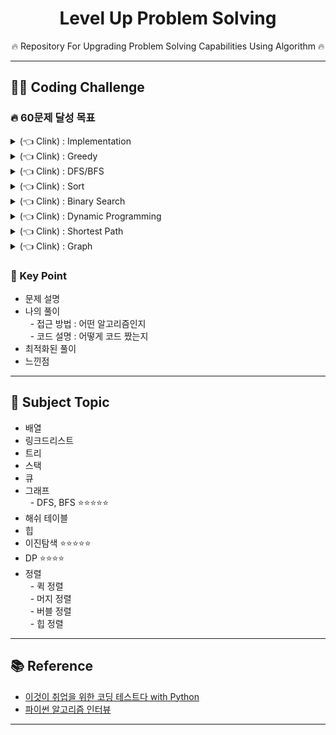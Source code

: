 <div align=center>
<h1> Level Up Problem Solving </h1>
🔥 Repository For Upgrading Problem Solving Capabilities Using Algorithm 🔥
</div>

<hr>
<h2> 👨‍💻 Coding Challenge </h2>
<h3> 🔥 60문제 달성 목표 </h3>
<details>
  <summary> (👈 Clink) : Implementation  </summary>
<ul>
  <li> https://programmers.co.kr/learn/courses/30/lessons/12917</li>
  <li> https://programmers.co.kr/learn/courses/30/lessons/42840</li>
  <li> https://programmers.co.kr/learn/courses/30/lessons/12919</li>
  <li> https://programmers.co.kr/learn/courses/30/lessons/12903</li>
  <li> https://programmers.co.kr/learn/courses/30/lessons/12948</li>
  <li> https://programmers.co.kr/learn/courses/30/lessons/12982</li>
  <li> https://programmers.co.kr/learn/courses/30/lessons/12969</li>
  <li> https://programmers.co.kr/learn/courses/30/lessons/12954</li>
  <li> https://programmers.co.kr/learn/courses/30/lessons/68644</li>
  <li> https://programmers.co.kr/learn/courses/30/lessons/12901</li>
  <li> https://programmers.co.kr/learn/courses/30/lessons/68935</li>
  <li> https://programmers.co.kr/learn/courses/30/lessons/12926</li>
  <li> https://programmers.co.kr/learn/courses/30/lessons/42862</li>
  <li> https://programmers.co.kr/learn/courses/30/lessons/12917</li>
  <li> https://programmers.co.kr/learn/courses/30/lessons/12950</li>
  <li> 이것이 코딩테스트다 Q-7 럭키 스트레이트</li>
  <li> 이것이 코딩테스트다 Q-8 문자열 재정렬</li>
  <li> 이것이 코딩테스트다 Q-9 문자열 압축</li>
  <li> 이것이 코딩테스트다 Q-10 자물쇠와 열쇠</li>
  <li> 이것이 코딩테스트다 Q-11 뱀</li>
  <li> 이것이 코딩테스트다 Q-12 기둥고 보 설치</li>
  <li> 이것이 코딩테스트다 Q-13 치킨 배달</li>
  <li> 이것이 코딩테스트다 Q-14 외벽 점검</li>
</ul>
</details>
<details>
  <summary> (👈 Clink) : Greedy  </summary> 
<ul>
  <li> 이것이 코딩테스트다 Q-1 모험가길드</li>
  <li> 이것이 코딩테스트다 Q-2 곱하기 또는 더하기</li>
  <li> 이것이 코딩테스트다 Q-3 문자열 뒤집기</li>
  <li> 이것이 코딩테스트다 Q-4 만들수 없는 금액</li>
  <li> 이것이 코딩테스트다 Q-5 볼링공 고르기</li>
  <li> 이것이 코딩테스트다 Q-6 무지의 먹방 라이브</li>
</ul>
</details>
<details>
  <summary> (👈 Clink) : DFS/BFS  </summary>
  <ul>
    <li> 이것이 코딩테스트다 Q-15 특정 거리 도시 찾기</li>
    <li> 이것이 코딩테스트다 Q-16 연구소</li>
    <li> 이것이 코딩테스트다 Q-17 경쟁적 전염</li>
    <li> 이것이 코딩테스트다 Q-18 괄호 변환</li>
    <li> 이것이 코딩테스트다 Q-19 연산자 끼워 넣기</li> 
    <li> 이것이 코딩테스트다 Q-20 감시 피하기</li>
    <li> 이것이 코딩테스트다 Q-21 인구 이동</li>
    <li> 이것이 코딩테스트다 Q-22 블록 이동하기</li>
  </ul>
</details>
<details>
  <summary> (👈 Clink) : Sort  </summary>
  <ul>
    <li> 이것이 코딩테스트다 Q-23 국영수</li>
    <li> 이것이 코딩테스트다 Q-24 안테나</li>
    <li> 이것이 코딩테스트다 Q-25 실패율</li> 
    <li> 이것이 코딩테스트다 Q-26 카드 정렬하기</li>
  </ul>
</details>
<details>
  <summary> (👈 Clink) : Binary Search  </summary>
  <ul>
    <li> 이것이 코딩테스트다 Q-27 정렬된 배열에서 특정 수의 개수 구하기</li>
    <li> 이것이 코딩테스트다 Q-28 고정점 찾기</li>
    <li> 이것이 코딩테스트다 Q-29 공유기 설치</li>
    <li> 이것이 코딩테스트다 Q-30 가사 검색</li>
  </ul>
</details>
<details>
  <summary> (👈 Clink) : Dynamic Programming  </summary>
  <ul>
    <li> 이것이 코딩테스트다 Q-31 금광</li>
    <li> 이것이 코딩테스트다 Q-32 정수 삼각형</li>
    <li> 이것이 코딩테스트다 Q-33 퇴사</li>
    <li> 이것이 코딩테스트다 Q-34 병사 배치하기</li>
    <li> 이것이 코딩테스트다 Q-35 못생긴 수</li>
    <li> 이것이 코딩테스트다 Q-36 편집 거리</li>
  </ul>
</details>
<details>
  <summary> (👈 Clink) : Shortest Path  </summary>
  <ul>
    <li> 이것이 코딩테스트다 Q-37 플로이드</li>
    <li> 이것이 코딩테스트다 Q-38 정확한 순위</li>
    <li> 이것이 코딩테스트다 Q-39 화성 탐사</li>
    <li> 이것이 코딩테스트다 Q-40 숨바꼭질</li>
  </ul>
</details>
<details>
  <summary> (👈 Clink) : Graph  </summary>
  <ul>
    <li> 이것이 코딩테스트다 Q-41 여행 계획</li>
    <li> 이것이 코딩테스트다 Q-42 탑승구</li>
    <li> 이것이 코딩테스트다 Q-43 어두운 길</li>
    <li> 이것이 코딩테스트다 Q-44 행성 터널</li>
    <li> 이것이 코딩테스트다 Q-45 최종 순위</li>
  </ul>
</details>
<h3> 🔑 Key Point  </h3>
<ul>
  <li> 문제 설명</li>
  <li> 나의 풀이
    <br>&nbsp&nbsp- 접근 방법 : 어떤 알고리즘인지
    <br>&nbsp&nbsp- 코드 설명 : 어떻게 코드 짰는지
  </li>
  <li> 최적화된 풀이</li>
  <li> 느낀점</li>
</ul>

<hr>
<h2> 📝 Subject Topic</h2>
<ul>
  <li> 배열</li>
  <li> 링크드리스트</li>
  <li> 트리</li>
  <li> 스택</li>
  <li> 큐</li>
  <li> 그래프
  <br>&nbsp&nbsp- DFS, BFS ⭐⭐⭐⭐⭐
  </li>
  <li> 해쉬 테이블</li>
  <li> 힙</li>
  <li> 이진탐색 ⭐⭐⭐⭐⭐</li>
  <li> DP ⭐⭐⭐⭐</li>
  <li> 정렬
  <br>&nbsp&nbsp- 퀵 정렬
  <br>&nbsp&nbsp- 머지 정렬
  <br>&nbsp&nbsp- 버블 정렬
  <br>&nbsp&nbsp- 힙 정렬
  </li>
</ul>
<hr>
<h2> 📚 Reference</h2>

  - [이것이 취업을 위한 코딩 테스트다 with Python](https://github.com/ndb796/python-for-coding-test)
  - [파이썬 알고리즘 인터뷰](https://github.com/onlybooks/algorithm-interview)
  
<hr>
